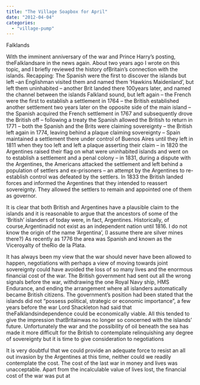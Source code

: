 ```yaml
---
title: "The Village Soapbox for April"
date: "2012-04-04"
categories: 
  - "village-pump"
---
```


Falklands

With the imminent anniversary of the war and Prince Harry’s posting, theFalklandsare in the news again. About two years ago I wrote on this topic, and I briefly reviewed the history ofBritain’s connection with the islands. Recapping: The Spanish were the first to discover the islands but left –an Englishman visited them and named them ‘Hawkins Maidenland’, but left them uninhabited – another Brit landed there 100years later, and named the channel between the islands Falkland sound, but left again – the French were the first to establish a settlement in 1764 – the British established another settlement two years later on the opposite side of the main island – the Spanish acquired the French settlement in 1767 and subsequently drove the British off – following a treaty the Spanish allowed the British to return in 1771 – both the Spanish and the Brits were claiming sovereignty – the British left again in 1774, leaving behind a plaque claiming sovereignty – Spain maintained a settlement there under control of Buenos Aires until they left in 1811 when they too left and left a plaque asserting their claim – in 1820 the Argentines raised their flag on what were uninhabited islands and went on to establish a settlement and a penal colony – in 1831, during a dispute with the Argentines, the Americans attacked the settlement and left behind a population of settlers and ex-prisoners – an attempt by the Argentines to re-establish control was defeated by the settlers. In 1833 the British landed forces and informed the Argentines that they intended to reassert sovereignty. They allowed the settlers to remain and appointed one of them as governor.

It is clear that both British and Argentines have a plausible claim to the islands and it is reasonable to argue that the ancestors of some of the ‘British’ islanders of today were, in fact, Argentines. Historically, of course,Argentinadid not exist as an independent nation until 1816. I do not know the origin of the name ‘Argentina’, (I assume there are silver mines there?) As recently as 1776 the area was Spanish and known as the Viceroyalty of theRio de la Plata.

It has always been my view that the war should never have been allowed to happen, negotiations with perhaps a view of moving towards joint sovereignty could have avoided the loss of so many lives and the enormous financial cost of the war. The British government had sent out all the wrong signals before the war, withdrawing the one Royal Navy ship, HMS Endurance, and ending the arrangement where all islanders automatically became British citizens. The government’s position had been stated that the islands did not “possess political, strategic or economic importance”, a few years before the war Lord Shackleton had said that theFalklandsindependence could be economically viable. All this tended to give the impression thatBritainwas no longer so concerned with the islands’ future. Unfortunately the war and the possibility of oil beneath the sea has made it more difficult for the British to contemplate relinquishing any degree of sovereignty but it is time to give consideration to negotiations

It is very doubtful that we could provide an adequate force to resist an all out invasion by the Argentines at this time, neither could we readily contemplate the cost. The cost of the last war in money and lives was unacceptable. Apart from the incalculable value of lives lost, the financial cost of the war was put at
